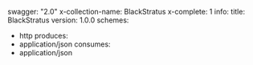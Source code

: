 swagger: "2.0"
x-collection-name: BlackStratus
x-complete: 1
info:
  title: BlackStratus
  version: 1.0.0
schemes:
- http
produces:
- application/json
consumes:
- application/json